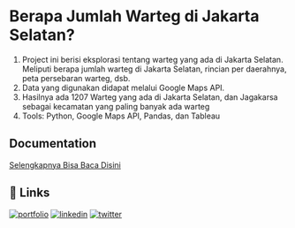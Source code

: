 
# Berapa Jumlah Warteg di Jakarta Selatan?

1. Project ini berisi eksplorasi tentang warteg yang ada di Jakarta Selatan. Meliputi berapa jumlah warteg di Jakarta Selatan, rincian per daerahnya, peta persebaran warteg, dsb.
2. Data yang digunakan didapat melalui Google Maps API.
3. Hasilnya ada 1207 Warteg yang ada di Jakarta Selatan, dan Jagakarsa sebagai kecamatan yang paling banyak ada warteg
4. Tools: Python, Google Maps API, Pandas, dan Tableau


## Documentation

[Selengkapnya Bisa Baca Disini](https://link.medium.com/VO2gdwF9jjb)


## 🔗 Links
[![portfolio](https://img.shields.io/badge/my_portfolio-000?style=for-the-badge&logo=ko-fi&logoColor=white)](https://ilhammukti.medium.com/)
[![linkedin](https://img.shields.io/badge/linkedin-0A66C2?style=for-the-badge&logo=linkedin&logoColor=white)](https://www.linkedin.com/in/ilhammukti/)
[![twitter](https://img.shields.io/badge/twitter-1DA1F2?style=for-the-badge&logo=twitter&logoColor=white)](https://twitter.com/ham_psd)

